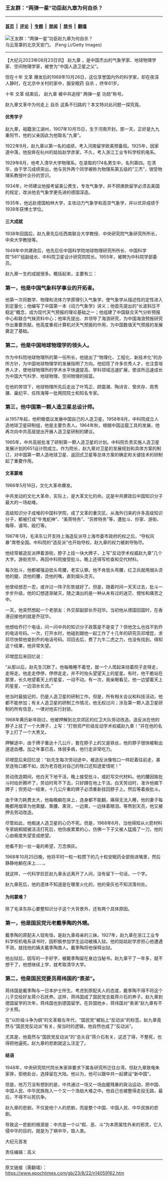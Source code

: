 ### 王友群：“两弹一星”功臣赵九章为何自杀？

---

#### [首页](../../../..?n14059162) &nbsp;|&nbsp; [评论](../../../../../epoch-comment?n14059162) &nbsp;|&nbsp; [专题](../../../../../epoch-special?n14059162) &nbsp;|&nbsp; [禁闻](../../../../../epoch-news?n14059162) &nbsp;|&nbsp; [禁书](../../../../../books?n14059162) &nbsp;|&nbsp; [翻墙](https://github.com/gfw-breaker/nogfw/blob/master/README.md?n14059162)


<div><img alt="王友群：“两弹一星”功臣赵九章为何自杀？" class="attachment-djy_600_400 size-djy_600_400 wp-post-image" src="https://i.epochtimes.com/assets/uploads/2023/08/id14059163-d7950ccc61f5d4276472dd852829560d-600x400.jpg"/>
<div class="caption">
 乌云笼罩的北京天安门。 (Feng Li/Getty Images)
</div></div><hr/><div class="post_content" id="artbody" itemprop="articleBody">
 <!-- article content begin -->
 <p>
  【大纪元2023年08月23日讯】
  <ok href="https://www.epochtimes.com/gb/tag/%E8%B5%B5%E4%B9%9D%E7%AB%A0.html">
   赵九章
  </ok>
  ，是中国杰出的气象学家、地球物理学家、空间物理学家，被誉为“中国人造卫星之父”。
 </p>
 <p style="font-weight: 400;">
  但在十年
  <ok href="https://www.epochtimes.com/gb/tag/%E6%96%87%E9%9D%A9.html">
   文革
  </ok>
  爆发后的1968年10月26日，这位享誉国内外的科学家，却在夜深人静时，在北京中关村的家中，服安眠药
  <ok href="https://www.epochtimes.com/gb/tag/%E8%87%AA%E6%9D%80.html">
   自杀
  </ok>
  ，终年61岁。
 </p>
 <p style="font-weight: 400;">
  十年
  <ok href="https://www.epochtimes.com/gb/tag/%E6%96%87%E9%9D%A9.html">
   文革
  </ok>
  结束后，
  <ok href="https://www.epochtimes.com/gb/tag/%E8%B5%B5%E4%B9%9D%E7%AB%A0.html">
   赵九章
  </ok>
  被中共追授“
  <ok href="https://www.epochtimes.com/gb/tag/%E4%B8%A4%E5%BC%B9%E4%B8%80%E6%98%9F.html">
   两弹一星
  </ok>
  功勋”称号。
 </p>
 <p style="font-weight: 400;">
  赵九章文革中为何走上
  <ok href="https://www.epochtimes.com/gb/tag/%E8%87%AA%E6%9D%80.html">
   自杀
  </ok>
  这条不归路的？本文特对此问题一探究竟。
 </p>
 <h4 style="font-weight: 400;">
  <strong>
   优秀学子
  </strong>
 </h4>
 <p style="font-weight: 400;">
  赵九章，祖籍浙江湖州，1907年10月15日，生于河南开封。那一天，正好是九九重阳节，他的父亲因此为他取名“九章”。
 </p>
 <p style="font-weight: 400;">
  1922年9月，赵九章以第一名的成绩，考入河南留学欧美预备班。1925年，因家道中落，他投奔在杭州的姑姑赵学彦家，不久，考入浙江工业专科学校机电系。
 </p>
 <p style="font-weight: 400;">
  1929年8月，他考入清华大学物理系。在录取的174名男生中，名列第四。在清华，由于学习成绩突出，他与另外两个同学被称为物理系第五级的“三杰”，很受物理系教授叶企孙的赏识。
 </p>
 <p style="font-weight: 400;">
  1934年，叶师建议他报考留美公费生，专攻气象学，并不顾庚款留学必须去美国的规定，改派他去气象学更先进的德国深造。
 </p>
 <p style="font-weight: 400;">
  1935年，他远赴德国柏林大学，主攻动力气象学和高空气象学，并以优异成绩于1938年获博士学位。
 </p>
 <h4 style="font-weight: 400;">
  <strong>
   三大成就
  </strong>
 </h4>
 <p style="font-weight: 400;">
  1938年回国后，赵九章先后任西南联合大学教授、中央研究院气象研究所所长，中央大学教授等。
 </p>
 <p style="font-weight: 400;">
  1949年中共建政后，他先后任中国科学院地球物理研究所所长、中国科学院“581”组副组长、中科院卫星设计研究院院长。1955年，被聘为中科院学部委员。
 </p>
 <p style="font-weight: 400;">
  赵九章一生的成就很多。概括起来，主要有三：
 </p>
 <h3 style="font-weight: 400;">
  <strong>
   第一，他是中国气象科学事业的开拓者。
  </strong>
 </h3>
 <p style="font-weight: 400;">
  他第一次将数学、物理和流体力学原理引入气象学，使气象学从描述性的定性进入到定量化；他编写了中国第一本《动力气象学》讲义；他首先提出的“长波斜压不稳定”概念，成为现代天气预报的理论基础之一；他组建了中国联合天气分析预报中心和联合气候资料中心；他率先提出、并领导了海浪研究，为中国海浪预报研究作出重要贡献。他高度重视计算机对天气预报的作用，为中国数值天气预报的发展奠定了基础。
 </p>
 <h3 style="font-weight: 400;">
  <strong>
   第二，他是中国地球物理学的领头人。
  </strong>
 </h3>
 <p style="font-weight: 400;">
  作为中科院地球物理所的第一任所长，他提出了“物理化、工程化、新技术化”的办所方针，为中国地球物理学的发展指明了方向。他招揽了许多优秀人才，也注意培养人才，使地球物理所的学术水平快速提高、学科领域迅速扩展，使该所迅速成长为中国大气科学、地球物理、空间物理的摇篮。
 </p>
 <p style="font-weight: 400;">
  在他的带领下，地球物理所先后走出了叶笃正、顾震潮、陶诗言、曾庆存、周秀骥、巢纪平、任阵海等一批两院院士和知名专家。
 </p>
 <h3 style="font-weight: 400;">
  <strong>
   第三，他中国第一颗人造卫星总设计师。
  </strong>
 </h3>
 <p style="font-weight: 400;">
  从1957年起，他积极倡议发展中国自己的人造卫星。1958年8月，中科院成立人造地球卫星研制组，他是主要负责人。1964年秋，根据中国运载工具的发展，他再次向中共高层提出开展人造卫星研制的建议。
 </p>
 <p style="font-weight: 400;">
  1965年，中共高层批准了研制第一颗人造卫星的计划。中科院负责实施人造卫星发展计划的651设计院成立。作为院长，赵九章对卫星的发展规划和具体方案的制订，对中国第一颗人造地球卫星、返回式卫星等总体方案的确定和关键技术的研制起了重要作用。
 </p>
 <h4 style="font-weight: 400;">
  <strong>
   文革蒙难
  </strong>
 </h4>
 <p style="font-weight: 400;">
  1966年5月16日，文化大革命爆发。
 </p>
 <p style="font-weight: 400;">
  中共发动的文化大革命，实际上，是大革文化的命。这是中共建政后中国知识分子最大的一场劫难。
 </p>
 <p style="font-weight: 400;">
  高级知识分子成堆的中国科学院，成了文革的重灾区。从海外归来的许多高级知识分子，都被打成“牛鬼蛇神”、“美蒋特务”、“苏修特务”等，遭批斗、抄家、游街、侮辱、谩骂、殴打等。
 </p>
 <p style="font-weight: 400;">
  1967年1月，毛泽东公开支持上海造反派夺上海市委市政府的权之后，“夺权风暴”席卷全国。中科院的“造反派”也开始夺权，赵九章的权力被剥夺殆尽。
 </p>
 <p style="font-weight: 400;">
  他经常被造反派押着游街，脖子上挂一块大牌子，上写”反动学术权威赵九章”几个大字。游街完毕，再回中科院接受批斗。晚上还得写检查和交代材料。
 </p>
 <p style="font-weight: 400;">
  每次批斗，他都被强迫低头弯腰，老实认罪。他不肯低头弯腰，红卫兵就用烟头烫他的腿，烫他的腰，烫他的嘴，直到烟头烫灭。
 </p>
 <p style="font-weight: 400;">
  他曾经想忍一忍，或许过一阵子形势就好了。但是，随着时间一天天过去，批斗一步步升级，他的幻想逐渐破灭，随之涌出的是一种从未有过的迷茫、惆怅和痛苦之中。
 </p>
 <p style="font-weight: 400;">
  一天，他突然想起一个老朋友：外交部副部长乔冠华。当初他从德国回国时，在香港迎接他的就是乔冠华。
 </p>
 <p style="font-weight: 400;">
  他想给乔打个电话，问一问中共的知识分子政策是不是变了？但他怎么也找不到乔的电话号码。一次，打开水时，他碰到跟他一起工作了十几年的研究员邓增昆，求邓尽快帮他查到乔的电话号码。邓回去后，费了九牛二虎之力，也没有找到。得知这个结果，他非常失望。
 </p>
 <p style="font-weight: 400;">
  邓增昆后来回忆说：
 </p>
 <p style="font-weight: 400;">
  “从那以后，赵先生沉默了。他每晚睡不着觉，就一个人爬起来绕着院子走呀走，走呀走。他走走停停，停停走走，并不时抬头望望天上的星星。有时，他干脆站在那里，长久地望着天上的星星，一动不动。有一次，我亲眼看见，他一边望着天上的星星，一边泪水长流。”
 </p>
 <p style="font-weight: 400;">
  他当时最掂记的，仍是人造卫星的研制工作。但是，所有相关会议和科技活动，他都不能参加；有关人造卫星的研制工作情况，他无权过问；涉及第一颗人造卫星研制的所有信息，一律对他实行封锁。
 </p>
 <p style="font-weight: 400;">
  1968年黄历新年刚过，他被押解到北京郊区的红卫大队劳动改造。造反派在他的脖子上挂了一个大牌子，上写：“打倒资产阶级反动学术权威赵九章！”并在他的名字上打了一个大黑叉。
 </p>
 <p style="font-weight: 400;">
  押解途中，由于牌子重达十几公斤，套在脖子上的又是铁丝，他的脖子很快被勒出道道血槽。加之年事已高，体弱多病，他行走非常吃力。
 </p>
 <p style="font-weight: 400;">
  邓增昆后来回忆说：“赵先生每次劳动途中，被造反派像牲口一样赶着往前走，甚至连牲口都不如，因为老百姓对自己的牲口还知道爱惜呢！”
 </p>
 <p style="font-weight: 400;">
  劳动改造期间，他白天下地干活，晚上接受批斗，或赶写交代材料。他的腰因挨批斗时给折腾坏了，劳动时弯不下去，只好蹲在地上干活。白天劳动时，准许他摘下牌子；但劳动一结束，十几公斤重的牌子必须重新挂回脖子上。然后等着挨批斗。
 </p>
 <p style="font-weight: 400;">
  由于体力耗费太大，他每晚躺在床上，连身都不能翻，痛得无法入睡，他的妻子每晚都用烟草为他熏腿、熏腰、熏背，一边熏，一边抹着眼泪。等熬到天亮，他又被押去劳动改造。
 </p>
 <p style="font-weight: 400;">
  尽管如此，他痴迷人造卫星的心仍不死。但是，1968年6月，当他得知从火箭材料专家姚桐斌被活活打死后，他伤痕累累的心，仿佛一下子又被人猛插了一刀，他的心由极度失望变成绝望。
 </p>
 <p style="font-weight: 400;">
  他看不到一丝一毫的希望，万念俱灰。
 </p>
 <p style="font-weight: 400;">
  1968年10月25日晚，他将平时一粒一粒攒下的几十粒安眠药全部倒进嘴里，然后静静地躺在床上……。
 </p>
 <p style="font-weight: 400;">
  就这样，一代科学巨匠赵九章永远离开了人间，没有留下一句话，一个字。
 </p>
 <p style="font-weight: 400;">
  赵九章死后，他的遗体不知道是在哪里火化的，他的骨灰也不知流落何处。
 </p>
 <h4 style="font-weight: 400;">
  <strong>
   为何蒙难？
  </strong>
 </h4>
 <p style="font-weight: 400;">
  除了毛泽东存心要整知识分子这个大背景外，还有两个具体原因。
 </p>
 <h3 style="font-weight: 400;">
  <strong>
   第一，他是国民党元老戴季陶的外甥。
  </strong>
 </h3>
 <p style="font-weight: 400;">
  戴季陶的原配夫人钮有恒，是赵九章母亲的三妹。1927年，赵九章在浙江工业专科学校机电系读书时，因积极参加学生运动被捕入狱。他的姑姑赵学彦担心他遭遇不测，就找他的姨夫戴季陶救人。戴季陶将他保释出狱。
 </p>
 <p style="font-weight: 400;">
  他出狱后，因写的一手好字，被戴季陶留在身边当秘书。赵九章干了一年多，就不想干了，他想继续上学，就考取清华大学。
 </p>
 <h3 style="font-weight: 400;">
  <strong>
   第二，他是国民党要员蒋纬国的“表弟”。
  </strong>
 </h3>
 <p style="font-weight: 400;">
  蒋纬国是戴季陶与一日本护士所生。考虑到原配夫人的态度，戴季陶不得不将这个儿子交给好友蒋介石抚养。这样，蒋纬国成了国民党总裁蒋介石的养子。赵九章到德国留学的次年，蒋纬国也到德国留学。在异国他乡，蒋纬国对“表弟”赵九章有不少关照。
 </p>
 <p style="font-weight: 400;">
  在“以阶级斗争为纲”的文革极左年代，“国民党”被贴上“反动派”的标签。赵九章竟然与“国民党反动派”有关，按当时的逻辑，他自然也成了“反动派”。
 </p>
 <p style="font-weight: 400;">
  尤其是，他竟然与“国民党反动派”的“总头目”蒋介石有关，这还了得，不整死，也得把他逼死。赵九章的悲剧就这么注定了。
 </p>
 <h4 style="font-weight: 400;">
  <strong>
   结语
  </strong>
 </h4>
 <p style="font-weight: 400;">
  1948年，中央研究院代院长朱家骅要求下属各研究所迁往台湾。但赵九章致电朱家骅，拒绝赴台，选择留在大陆。他以为，他可以跟中共一起建设“新中国”。
 </p>
 <p style="font-weight: 400;">
  但是，他万万没有想到的是，中共通过一场又一场血腥残暴的政治运动，把中国、中国人民、中华民族拖入一个又一个浩劫大难之中。他自己也被整得走投无路，最后，不得不以死抗争。
 </p>
 <p style="font-weight: 400;">
  赵九章的悲剧，不仅是他个人的悲剧，而是整个中国、中国人民、中华民族的悲剧。
 </p>
 <p style="font-weight: 400;">
  导致这一悲剧的根源是：中共是一个以“假、恶、斗”为本质属性外来的邪灵，它入侵中华的目的，就是为了祸中华，毁人类。
 </p>
 <p style="font-weight: 400;">
  大纪元首发
 </p>
 <p style="font-weight: 400;">
  责任编辑：高义
 </p>
 <!-- article content end -->
 <div id="below_article_ad">
 </div>
</div>


---

原文链接（需翻墙）：https://www.epochtimes.com/gb/23/8/22/n14059162.htm